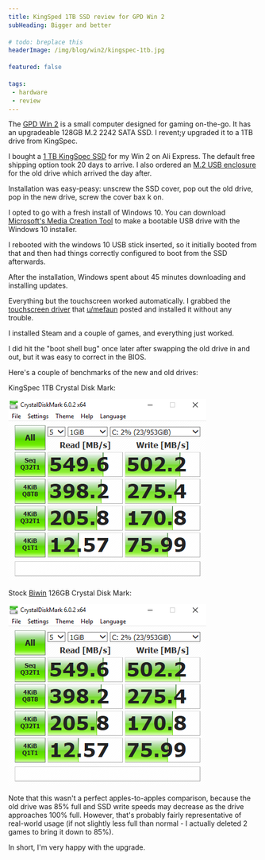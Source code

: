 ```yaml
---
title: KingSped 1TB SSD review for GPD Win 2
subHeading: Bigger and better

# todo: breplace this
headerImage: /img/blog/win2/kingspec-1tb.jpg

featured: false

tags:
 - hardware
 - review
---
```


The [GPD Win 2](https://gpd.hk/gdpwin2) is a small computer designed for gaming on-the-go. It has an upgradeable 128GB M.2 2242 SATA SSD. I revent;y upgraded it to a 1TB drive from KingSpec.

<!--more-->

I bought a [1 TB KingSpec SSD](https://www.aliexpress.com/item/Kingspec-120GB-HDD-22-42mm-NGFF-M2-SATA-SSD-Solid-State-Hard-Disk-Harddisk-Drive-for/32465074880.html?spm=a2g0s.9042311.0.0.7b364c4duOdIk5) for my Win 2 on Ali Express. The default free shipping option took 20 days to arrive. I also ordered an [M.2 USB enclosure](https://www.aliexpress.com/item/2015-New-products-Design-micro-hdd-box-usb-3-0-to-mSATA-2-5-suit-for/32506466451.html?spm=a2g0s.9042311.0.0.7b364c4duOdIk5) for the old drive which arrived the day after.

Installation was easy-peasy: unscrew the SSD cover, pop out the old drive, pop in the new drive, screw the cover bax
k on.

I opted to go with a fresh install of Windows 10. You can download [Microsoft's Media Creation Tool](https://www.microsoft.com/en-us/software-download/windows10) to make a bootable USB drive with the Windows 10 installer.

I rebooted with the windows 10 USB stick inserted, so it initially booted from that and then had things correctly configured to boot from the SSD afterwards.

After the installation, Windows spent about 45 minutes downloading and installing updates.

Everything but the touchscreen worked automatically. I grabbed the [touchscreen driver](https://www.reddit.com/r/gpdwin/comments/8ichgg/gpd_win_2_touch_driver_march_2018_with_download/) that [u/mefaun](https://www.reddit.com/user/mefaun) posted and installed it without any trouble.

I installed Steam and a couple of games, and everything just worked.

I did hit the "boot shell bug" once later after swapping the old drive in and out, but it was easy to correct in the BIOS.

Here's a couple of benchmarks of the new and old drives:

KingSpec 1TB Crystal Disk Mark:

![KingSpec 1TB Crystal Disk Mark](/img/blog/win2/kingspec-1tb-cdm.png)

Stock [Biwin](http://www.biwin.com.cn/en/) 126GB Crystal Disk Mark:

![Stock Biwin 126GB Crystal Disk Mark](/img/blog/win2/kingspec-1tb-cdm.png)


Note that this wasn't a perfect apples-to-apples comparison, because the old drive was 85% full and SSD write speeds may decrease as the drive approaches 100% full. However, that's probably fairly representative of real-world usage (if not slightly less full than normal - I actually deleted 2 games to bring it down to 85%).

In short, I'm very happy with the upgrade.